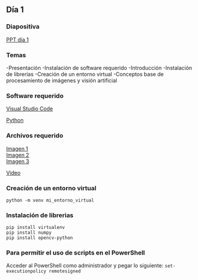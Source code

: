 ## Día 1

### Diapositiva

[PPT día 1](Computer%20Vision%20Clase%201.pptx?raw=true)

### Temas

-Presentación
-Instalación de software requerido
-Introducción
-Instalación de librerías
-Creación de un entorno virtual
-Conceptos base de procesamiento de imágenes y visión artificial


### Software requerido

[Visual Studio Code](https://code.visualstudio.com/)

[Python](https://www.python.org/)

### Archivos requerido

[Imagen 1](../src/img/perro1.png?raw=true)  
[Imagen 2](../src/img/perro2.png?raw=true)  
[Imagen 3](../src/img/perros.png?raw=true)

[Video](../src/vid/sample_1.mp4?raw=true)

### Creación de un entorno virtual

`python -m venv mi_entorno_virtual`

### Instalación de librerias

`pip install virtualenv`  
`pip install numpy`  
`pip install opencv-python`

### Para permitir el uso de scripts en el PowerShell

Acceder al PowerShell como administrador y pegar lo siguiente:
`set-executionpolicy remotesigned`